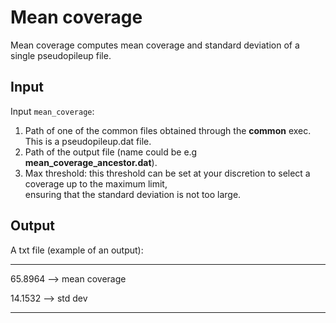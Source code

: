 # Mean coverage
Mean coverage computes mean coverage and standard deviation of a single pseudopileup file.

## Input

Input ``mean_coverage``: 

1. Path of one of the common files obtained through the **common** exec. This is a pseudopileup.dat file.
2. Path of the output file (name could be e.g **mean_coverage_ancestor.dat**).
3. Max threshold: this threshold can be set at your discretion to select a coverage up to the maximum limit,  
ensuring that the standard deviation is not too large.

## Output

A txt file (example of an output):

---

65.8964 --> mean coverage  

14.1532 --> std dev  

---




